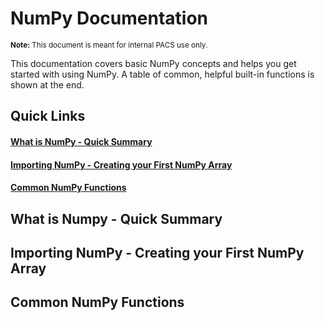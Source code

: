# NumPy Documentation
<sup style="display: inline-block;">**Note:** This document is meant for internal PACS use only.</sup>

This documentation covers basic NumPy concepts and helps you get started with using NumPy. A table of common, helpful built-in functions is shown at the end.

## Quick Links
#### [What is NumPy - Quick Summary](#what-is-numpy---quick-summary-1)
#### [Importing NumPy - Creating your First NumPy Array](#importing-numpy---creating-your-first-numpy-array-1)
#### [Common NumPy Functions](#common-numpy-functions-1)

## What is Numpy - Quick Summary

## Importing NumPy - Creating your First NumPy Array

## Common NumPy Functions
